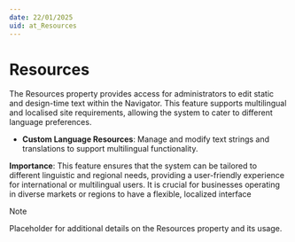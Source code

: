 ```yaml
---
date: 22/01/2025
uid: at_Resources
---
```


# Resources

The Resources property provides access for administrators to edit static and design-time text within the Navigator. This feature supports multilingual and localised site requirements, allowing the system to cater to different language preferences.

- **Custom Language Resources**:
Manage and modify text strings and translations to support multilingual functionality.

**Importance**: This feature ensures that the system can be tailored to different linguistic and regional needs, providing a user-friendly experience for international or multilingual users. It is crucial for businesses operating in diverse markets or regions to have a flexible, localized interface

>[!NOTE]
>Placeholder for additional details on the Resources property and its usage.
